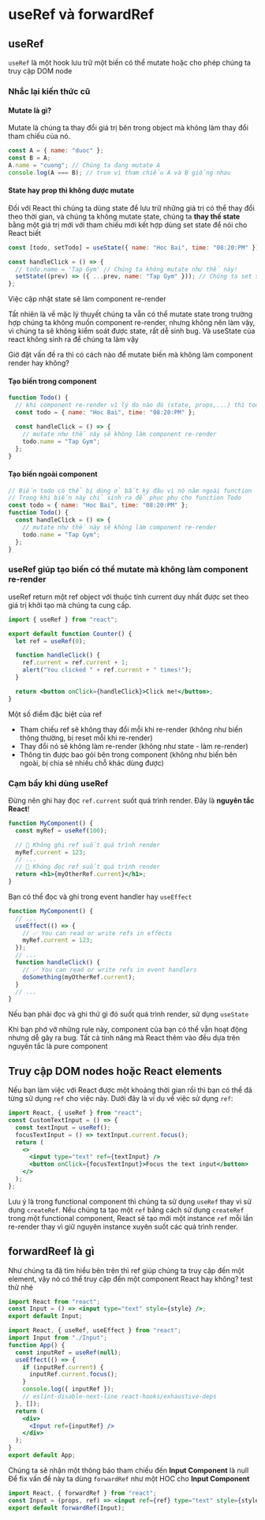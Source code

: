 # useRef và forwardRef

## useRef

`useRef` là một hook lưu trữ một biến có thể mutate hoặc cho phép chúng ta truy cập DOM node

### Nhắc lại kiến thức cũ

#### Mutate là gì?

Mutate là chúng ta thay đổi giá trị bên trong object mà không làm thay đổi tham chiếu của nó.

```js
const A = { name: "duoc" };
const B = A;
A.name = "cuong"; // Chúng ta đang mutate A
console.log(A === B); // true vì tham chiếu A và B giống nhau
```

#### State hay prop thì không được mutate

Đối với React thì chúng ta dùng state để lưu trữ những giá trị có thể thay đổi theo thời gian, và chúng ta không mutate state, chúng ta **thay thế state** bằng một giá trị mới với tham chiếu mới kết hợp dùng set state để nói cho React biết

```jsx
const [todo, setTodo] = useState({ name: "Hoc Bai", time: "08:20:PM" });

const handleClick = () => {
  // todo.name = 'Tap Gym' // Chúng ta không mutate như thế này!
  setState((prev) => ({ ...prev, name: "Tap Gym" })); // Chúng ta set state với một giá trị object mới khác tham chiếu object cũ
};
```

Việc cập nhật state sẽ làm component re-render

Tất nhiên là về mặc lý thuyết chúng ta vẫn có thể mutate state trong trường hợp chúng ta không muốn component re-render, nhưng không nên làm vậy, vì chúng ta sẽ không kiểm soát được state, rất dễ sinh bug. Và useState của react không sinh ra để chúng ta làm vậy

Giờ đặt vấn đề ra thì có cách nào để mutate biến mà không làm component render hay không?

#### Tạo biến trong component

```jsx
function Todo() {
  // khi component re-render vì lý do nào đó (state, props,...) thì todo sẽ bị assign lại
  const todo = { name: "Hoc Bai", time: "08:20:PM" };

  const handleClick = () => {
    // mutate như thế này sẽ không làm component re-render
    todo.name = "Tap Gym";
  };
}
```

#### Tạo biến ngoài component

```jsx
// Biến todo có thể bị dùng ở bất kỳ đâu vì nó nằm ngoài function
// Trong khi biến này chỉ sinh ra để phục phụ cho function Todo
const todo = { name: "Hoc Bai", time: "08:20:PM" };
function Todo() {
  const handleClick = () => {
    // mutate như thế này sẽ không làm component re-render
    todo.name = "Tap Gym";
  };
}
```

### useRef giúp tạo biến có thể mutate mà không làm component re-render

useRef return một ref object với thuộc tính current duy nhất được set theo giá trị khởi tạo mà chúng ta cung cấp.

```jsx
import { useRef } from "react";

export default function Counter() {
  let ref = useRef(0);

  function handleClick() {
    ref.current = ref.current + 1;
    alert("You clicked " + ref.current + " times!");
  }

  return <button onClick={handleClick}>Click me!</button>;
}
```

Một số điểm đặc biệt của ref

- Tham chiếu ref sẽ không thay đổi mỗi khi re-render (không như biến thông thường, bị reset mỗi khi re-render)
- Thay đổi nó sẽ không làm re-render (không như state - làm re-render)
- Thông tin được bao gói bên trong component (không như biến bên ngoài, bị chia sẻ nhiều chỗ khác dùng được)

### Cạm bẩy khi dùng useRef

Đừng nên ghi hay đọc `ref.current` suốt quá trình render. Đây là **nguyên tắc React**!

```jsx
function MyComponent() {
  const myRef = useRef(100);

  // 🚩 Không ghi ref suốt quá trình render
  myRef.current = 123;
  // ...
  // 🚩 Không đọc ref suốt quá trình render
  return <h1>{myOtherRef.current}</h1>;
}
```

Bạn có thể đọc và ghi trong event handler hay `useEffect`

```jsx
function MyComponent() {
  // ...
  useEffect(() => {
    // ✅ You can read or write refs in effects
    myRef.current = 123;
  });
  // ...
  function handleClick() {
    // ✅ You can read or write refs in event handlers
    doSomething(myOtherRef.current);
  }
  // ...
}
```

Nếu bạn phải đọc và ghi thứ gì đó suốt quá trình render, sử dụng `useState`

Khi bạn phớ vỡ những rule này, component của bạn có thể vẫn hoạt động nhưng dễ gây ra bug. Tất cả tính năng mà React thêm vào đều dựa trên nguyên tắc là pure component

## Truy cập DOM nodes hoặc React elements

Nếu bạn làm việc với React được một khoảng thời gian rồi thì bạn có thể đã từng sử dụng `ref` cho việc này. Dưới đây là ví dụ về việc sử dụng `ref`:

```jsx
import React, { useRef } from "react";
const CustomTextInput = () => {
  const textInput = useRef();
  focusTextInput = () => textInput.current.focus();
  return (
    <>
      <input type="text" ref={textInput} />
      <button onClick={focusTextInput}>Focus the text input</button>
    </>
  );
};
```

Lưu ý là trong functional component thì chúng ta sử dụng `useRef` thay vì sử dụng `createRef`. Nếu chúng ta tạo một `ref` bằng cách sử dụng `createRef` trong một functional component, React sẽ tạo mới một instance `ref` mỗi lần re-render thay vì giữ nguyên instance xuyên suốt các quá trình render.

## forwardReef là gì

Như chúng ta đã tìm hiểu bên trên thì ref giúp chúng ta truy cập đến một element, vậy nó có thể truy cập đến một component React hay không? test thử nhé

```jsx
import React from "react";
const Input = () => <input type="text" style={style} />;
export default Input;
```

```jsx
import React, { useRef, useEffect } from "react";
import Input from "./Input";
function App() {
  const inputRef = useRef(null);
  useEffect(() => {
    if (inputRef.current) {
      inputRef.current.focus();
    }
    console.log({ inputRef });
    // eslint-disable-next-line react-hooks/exhaustive-deps
  }, []);
  return (
    <div>
      <Input ref={inputRef} />
    </div>
  );
}
export default App;
```

Chúng ta sẽ nhận một thông báo tham chiếu đến **Input Component** là null
Để fix vấn đề này ta dùng `forwardRef` như một HOC cho **Input Component**

```jsx
import React, { forwardRef } from "react";
const Input = (props, ref) => <input ref={ref} type="text" style={style} />;
export default forwardRef(Input);
```
